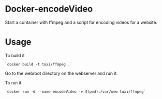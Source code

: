 # Docker-encodeVideo
Start a container with ffmpeg and a script for encoding videos for a website.

# Usage
To build it

    `docker build -t tuxi/ffmpeg .`

Go to the webroot directory on the webserver and run it.

To run it

    `docker run -d --name encodeVideo -v $(pwd):/var/www tuxi/ffmpeg`
